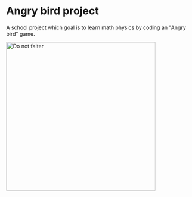 # Angry bird project

A school project which goal is to learn math physics by coding an "Angry bird" game.

<img src="https://pbs.twimg.com/media/GJsUtIlWcAAHG3-?format=jpg&name=large" alt="Do not falter" width="400" />
